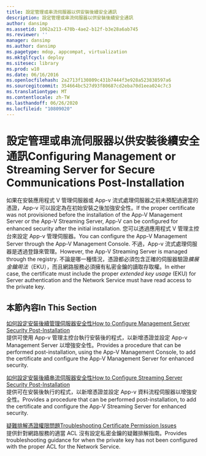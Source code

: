 ```yaml
---
title: 設定管理或串流伺服器以供安裝後續安全通訊
description: 設定管理或串流伺服器以供安裝後續安全通訊
author: dansimp
ms.assetid: 1062a213-470b-4ae2-b12f-b3e28a6ab745
ms.reviewer: ''
manager: dansimp
ms.author: dansimp
ms.pagetype: mdop, appcompat, virtualization
ms.mktglfcycl: deploy
ms.sitesec: library
ms.prod: w10
ms.date: 06/16/2016
ms.openlocfilehash: 2a2713f130809c431b7444f3e928a523838597a6
ms.sourcegitcommit: 354664bc527d93f80687cd2eba70d1eea024c7c3
ms.translationtype: MT
ms.contentlocale: zh-TW
ms.lasthandoff: 06/26/2020
ms.locfileid: "10809020"
---
```

# <span data-ttu-id="47bb9-103">設定管理或串流伺服器以供安裝後續安全通訊</span><span class="sxs-lookup"><span data-stu-id="47bb9-103">Configuring Management or Streaming Server for Secure Communications Post-Installation</span></span>


<span data-ttu-id="47bb9-104">如果在安裝應用程式 V 管理伺服器或 App-v 流式處理伺服器之前未預配過適當的憑證，App-v 可以設定為在初始安裝之後加強安全性。</span><span class="sxs-lookup"><span data-stu-id="47bb9-104">If the proper certificate was not provisioned before the installation of the App-V Management Server or the App-V Streaming Server, App-V can be configured for enhanced security after the initial installation.</span></span> <span data-ttu-id="47bb9-105">您可以透過應用程式 V 管理主控台來設定 App-v 管理伺服器。</span><span class="sxs-lookup"><span data-stu-id="47bb9-105">You can configure the App-V Management Server through the App-V Management Console.</span></span> <span data-ttu-id="47bb9-106">不過，App-v 流式處理伺服器是透過登錄來管理。</span><span class="sxs-lookup"><span data-stu-id="47bb9-106">However, the App-V Streaming Server is managed through the registry.</span></span> <span data-ttu-id="47bb9-107">不論是哪一種情況，憑證都必須包含正確的伺服器驗證*擴展金鑰用法*（EKU），而且網路服務必須擁有私密金鑰的讀取存取權。</span><span class="sxs-lookup"><span data-stu-id="47bb9-107">In either case, the certificate must include the proper *extended key usage* (EKU) for Server authentication and the Network Service must have read access to the private key.</span></span>

## <span data-ttu-id="47bb9-108">本節內容</span><span class="sxs-lookup"><span data-stu-id="47bb9-108">In This Section</span></span>


<a href="" id="how-to-configure-management-server-security-post-installation"></a>[<span data-ttu-id="47bb9-109">如何設定安裝後續管理伺服器安全性</span><span class="sxs-lookup"><span data-stu-id="47bb9-109">How to Configure Management Server Security Post-Installation</span></span>](how-to-configure-management-server-security-post-installation.md)  
<span data-ttu-id="47bb9-110">提供可使用 App-v 管理主控台執行安裝後的程式，以新增憑證並設定 App-v Management Server 以增強安全性。</span><span class="sxs-lookup"><span data-stu-id="47bb9-110">Provides a procedure that can be performed post-installation, using the App-V Management Console, to add the certificate and configure the App-V Management Server for enhanced security.</span></span>

<a href="" id="how-to-configure-streaming-server-security-post-installation"></a>[<span data-ttu-id="47bb9-111">如何設定安裝後續串流伺服器安全性</span><span class="sxs-lookup"><span data-stu-id="47bb9-111">How to Configure Streaming Server Security Post-Installation</span></span>](how-to-configure-streaming-server-security-post-installation.md)  
<span data-ttu-id="47bb9-112">提供可在安裝後執行的程式，以新增憑證並設定 App-v 資料流程伺服器以增強安全性。</span><span class="sxs-lookup"><span data-stu-id="47bb9-112">Provides a procedure that can be performed post-installation, to add the certificate and configure the App-V Streaming Server for enhanced security.</span></span>

<a href="" id="troubleshooting-certificate-permission-issues"></a>[<span data-ttu-id="47bb9-113">疑難排解憑證權限問題</span><span class="sxs-lookup"><span data-stu-id="47bb9-113">Troubleshooting Certificate Permission Issues</span></span>](troubleshooting-certificate-permission-issues.md)  
<span data-ttu-id="47bb9-114">提供針對網路服務的適當 ACL 沒有設定私密金鑰的疑難排解指南。</span><span class="sxs-lookup"><span data-stu-id="47bb9-114">Provides troubleshooting guidance for when the private key has not been configured with the proper ACL for the Network Service.</span></span>

 

 





